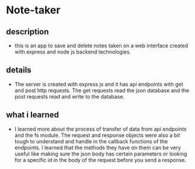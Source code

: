 # Note-taker

## description
- this is an app to save and delete notes taken on a web interface created with express and node js backend technologies.

## details
- The server is created with express js and it has api endpoints with get and post http requests. The get requests read the json database and the post requests read and write to the database.

## what i learned
- I learned more about the process of transfer of data from api endpoints and the fs module. The request and response objects were also a bit tough to understand and handle in the callback functions of the endpoints. I learned that the methods they have on them can be very useful like making sure the json body has certain parameters or looking for a specific id in the body of the request before you send a response.


